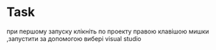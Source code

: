 # Task
при першому запуску клікніть по проекту правою клавішою мишки ,запустити за допомогою вибері visual studio
